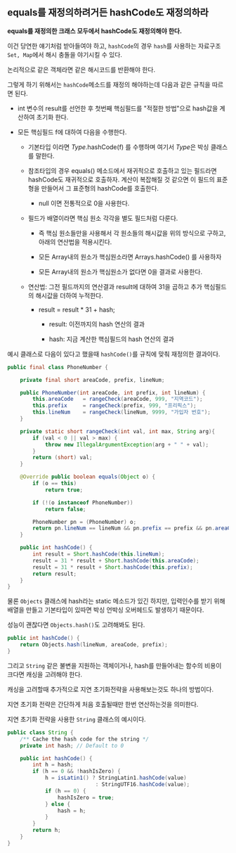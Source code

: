 ## equals를 재정의하려거든 hashCode도 재정의하라

**equals를 재정의한 크래스 모두에서 hashCode도 재정의해야 한다.**

이건 당연한 얘기처럼 받아들여야 하고, `hashCode`의 경우 `hash`를 사용하는 자료구조 `Set, Map`에서 해시 충돌을 야기시킬 수 있다.

논리적으로 같은 객체라면 같은 해시코드를 반환해야 한다.

그렇게 하기 위해서는 `hashCode`메소드를 재정의 해야하는데 다음과 같은 규칙을 따르면 된다.

- int 변수의 result를 선언한 후 첫번째 핵심필드를 "적절한 방법"으로 hash값을 계산하여 초기화 한다.

- 모든 핵심필드 f에 대하여 다음을 수행한다.

    - 기본타입 이라면 *Type*.hashCode(f) 를 수행하며 여기서 *Type*은 박싱 클래스를 말한다.

    - 참조타입의 경우 equals() 메소드에서 재귀적으로 호출하고 있는 필드라면 hashCode도 재귀적으로 호출하자. 계산이 복잡해질 것 같으면 이 필드의 표준 형을 만들어서 그 표준형의 hashCode를 호출한다. 

        - null 이면 전통적으로 0을 사용한다.

    - 필드가 배열이라면 핵심 원소 각각을 별도 필드처럼 다룬다.

        - 즉 핵심 원소들만을 사용해서 각 원소들의 해시값을 위의 방식으로 구하고, 아래의 연산법을 적용시킨다.

        - 모든 Array내의 원소가 핵심원소라면 Arrays.hashCode() 를 사용하자

        - 모든 Array내의 원소가 핵심원소가 없다면 0을 결과로 사용한다.


    - 연산법: 그전 필드까지의 연산결과 result에 대하여 31을 곱하고 추가 핵심필드의 해시값을 더하여 누적한다.

        - result = result * 31 + hash;

            - result: 이전까지의 hash 연산의 결과

            - hash: 지금 계산한 핵심필드의 hash 연산의 결과

예시 클래스로 다음이 있다고 했을때 `hashCode()`를 규칙에 맞춰 재정의한 결과이다.

```java
public final class PhoneNumber {

    private final short areaCode, prefix, lineNum;

    public PhoneNumber(int areaCode, int prefix, int lineNum) {
        this.areaCode   = rangeCheck(areaCode, 999, "지역코드");
        this.prefix     = rangeCheck(prefix, 999, "프리픽스");
        this.lineNum    = rangeCheck(lineNum, 9999, "가입자 번호");
    }

    private static short rangeCheck(int val, int max, String arg){
        if (val < 0 || val > max) {
            throw new IllegalArgumentException(arg + " " + val);
        }
        return (short) val;
    }

    @Override public boolean equals(Object o) {
        if (o == this)
            return true;

        if (!(o instanceof PhoneNumber))
            return false;

        PhoneNumber pn = (PhoneNumber) o;
        return pn.lineNum == lineNum && pn.prefix == prefix && pn.areaCode == areaCode;
    }

    public int hashCode() {
        int result = Short.hashCode(this.lineNum);
        result = 31 * result + Short.hashCode(this.areaCode);
        result = 31 * result + Short.hashCode(this.prefix);
        return result;
    }
}
```

물론 `Objects` 클래스에 hash라는 static 메소드가 있긴 하지만, 입력인수를 받기 위해 배열을 만들고 기본타입이 있따면 박싱 언박싱 오버헤드도 발생하기 때문이다.

성능이 괜찮다면 `Objects.hash()`도 고려해봐도 된다.

```java
public int hashCode() {
    return Objects.hash(lineNum, areaCode, prefix);
}
```

그리고 `String` 같은 불변을 지원하는 객체이거나, hash를 만들어내는 함수의 비용이 크다면 캐싱을 고려해야 한다.

캐싱을 고려할때 추가적으로 지연 초기화전략을 사용해보는것도 하나의 방법이다.

지연 초기화 전략은 간단하게 처음 호출될때만 한번 연산하는것을 의미한다.

지연 초기화 전략을 사용한 `String` 클래스의 예시이다.

```java
public class String { 
    /** Cache the hash code for the string */
    private int hash; // Default to 0

    public int hashCode() {
        int h = hash;
        if (h == 0 && !hashIsZero) {
            h = isLatin1() ? StringLatin1.hashCode(value)
                            : StringUTF16.hashCode(value);
            if (h == 0) {
                hashIsZero = true;
            } else {
                hash = h;
            }
        }
        return h;
    }
}
```



